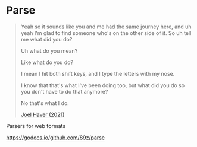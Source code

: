 # Parse

> Yeah so it sounds like you and me had the same journey here, and uh yeah I'm
> glad to find someone who's on the other side of it. So uh tell me what did you
> do?
>
> Uh what do you mean?
>
> Like what do you do?
>
> I mean I hit both shift keys, and I type the letters with my nose.
>
> I know that that's what I've been doing too, but what did you do so you don't
> have to do that anymore?
>
> No that's what I do.
>
> [Joel Haver (2021)](//youtube.com/watch?v=hnUpTyKSjag)

Parsers for web formats

https://godocs.io/github.com/89z/parse
